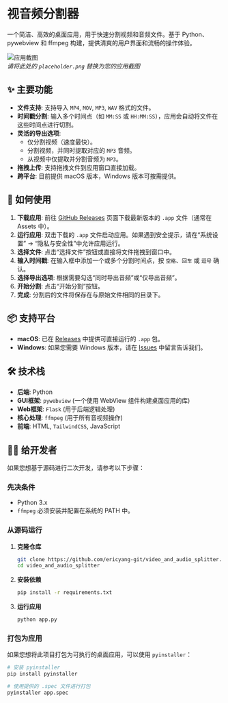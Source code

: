 # 视音频分割器

一个简洁、高效的桌面应用，用于快速分割视频和音频文件。基于 Python、pywebview 和 ffmpeg 构建，提供清爽的用户界面和流畅的操作体验。

![应用截图](placeholder.png)  
*请将此处的 `placeholder.png` 替换为您的应用截图*

## ✨ 主要功能

- **文件支持**: 支持导入 `MP4`, `MOV`, `MP3`, `WAV` 格式的文件。
- **时间戳分割**: 输入多个时间点（如 `MM:SS` 或 `HH:MM:SS`），应用会自动将文件在这些时间点进行切割。
- **灵活的导出选项**:
  - 仅分割视频（速度最快）。
  - 分割视频，并同时提取对应的 `MP3` 音频。
  - 从视频中仅提取并分割音频为 `MP3`。
- **拖拽上传**: 支持拖拽文件到应用窗口直接加载。
- **跨平台**: 目前提供 macOS 版本，Windows 版本可按需提供。

## 🚀 如何使用

1.  **下载应用**: 前往 [GitHub Releases](https://github.com/ericyang-git/video_and_audio_splitter/releases) 页面下载最新版本的 `.app` 文件（通常在 Assets 中）。
2.  **运行应用**: 双击下载的 `.app` 文件启动应用。如果遇到安全提示，请在“系统设置” -> “隐私与安全性”中允许应用运行。
3.  **选择文件**: 点击“选择文件”按钮或直接将文件拖拽到窗口中。
4.  **输入时间戳**: 在输入框中添加一个或多个分割时间点，按 `空格`、`回车` 或 `逗号` 确认。
5.  **选择导出选项**: 根据需要勾选“同时导出音频”或“仅导出音频”。
6.  **开始分割**: 点击“开始分割”按钮。
7.  **完成**: 分割后的文件将保存在与原始文件相同的目录下。

## 📦 支持平台

- **macOS**: 已在 [Releases](https://github.com/ericyang-git/video_and_audio_splitter/releases) 中提供可直接运行的 `.app` 包。
- **Windows**: 如果您需要 Windows 版本，请在 [Issues](https://github.com/ericyang-git/video_and_audio_splitter/issues) 中留言告诉我们。

## 🛠️ 技术栈

- **后端**: Python
- **GUI框架**: `pywebview` (一个使用 WebView 组件构建桌面应用的库)
- **Web框架**: `Flask` (用于后端逻辑处理)
- **核心处理**: `ffmpeg` (用于所有音视频操作)
- **前端**: HTML, `TailwindCSS`, JavaScript

## 🧑‍💻 给开发者

如果您想基于源码进行二次开发，请参考以下步骤：

### 先决条件

- Python 3.x
- `ffmpeg` 必须安装并配置在系统的 PATH 中。

### 从源码运行

1.  **克隆仓库**
    ```bash
    git clone https://github.com/ericyang-git/video_and_audio_splitter.git
    cd video_and_audio_splitter
    ```

2.  **安装依赖**
    ```bash
    pip install -r requirements.txt
    ```

3.  **运行应用**
    ```bash
    python app.py
    ```

### 打包为应用

如果您想将此项目打包为可执行的桌面应用，可以使用 `pyinstaller`：

```bash
# 安装 pyinstaller
pip install pyinstaller

# 使用提供的 .spec 文件进行打包
pyinstaller app.spec
